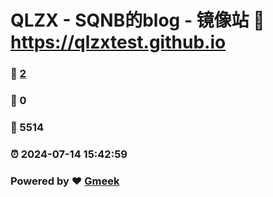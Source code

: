 # QLZX - SQNB的blog - 镜像站 :link: https://qlzxtest.github.io 
### :page_facing_up: [2](https://qlzxtest.github.io/tag.html) 
### :speech_balloon: 0 
### :hibiscus: 5514 
### :alarm_clock: 2024-07-14 15:42:59 
### Powered by :heart: [Gmeek](https://github.com/Meekdai/Gmeek)
